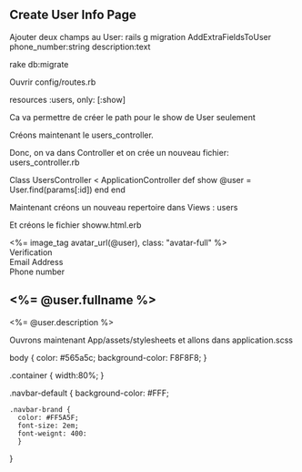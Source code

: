 ## Create User Info Page

Ajouter deux champs au User:
rails g migration AddExtraFieldsToUser phone_number:string description:text

rake db:migrate

Ouvrir config/routes.rb

resources :users, only: [:show]

Ca va permettre de créer le path pour le show de User seulement

Créons maintenant le users_controller.

Donc, on va dans Controller et on crée un nouveau fichier: users_controller.rb

Class UsersController < ApplicationController
  def show
    @user = User.find(params[:id])
  end
end

Maintenant créons un nouveau repertoire dans Views : users

Et créons le fichier showw.html.erb
<div class="container">
  <div class="row">
    <div class="col-md-3">
      <div class="center">
        <%= image_tag avatar_url(@user), class: "avatar-full" %>
      </div>
      <div class="panel panel-default">
        <div class="panel-heading">Verification</div>
        <div class="panel-body">
          Email Address <br>
          Phone number
        </div>
      </div>
    </div>
    <div class="col-md-9">
      <h2><%= @user.fullname %></h2>
      <div class="description row-space-3">
        <%= @user.description %>
      </div>
    </div>
  </div>
  
  Ouvrons maintenant App/assets/stylesheets et allons dans application.scss
  
  body {
    color: #565a5c;
    background-color: F8F8F8;
  }
  
  .container {
    width:80%;
  }
  
  .navbar-default {
    background-color: #FFF;
    
    .navbar-brand {
      color: #FF5A5F;
      font-size: 2em;
      font-weignt: 400:
      }
  }
  
  

